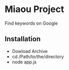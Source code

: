 # Miaou Project

Find keywords on Google

## Installation

* Dowload Archive
* cd /Path/to/the/directory
* node app.js

